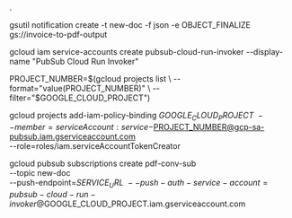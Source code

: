 .

gsutil notification create -t new-doc -f json -e OBJECT_FINALIZE gs://invoice-to-pdf-output

gcloud iam service-accounts create pubsub-cloud-run-invoker --display-name "PubSub Cloud Run Invoker"

PROJECT_NUMBER=$(gcloud projects list \
 --format="value(PROJECT_NUMBER)" \
 --filter="$GOOGLE_CLOUD_PROJECT")

gcloud projects add-iam-policy-binding $GOOGLE_CLOUD_PROJECT \
  --member=serviceAccount:service-$PROJECT_NUMBER@gcp-sa-pubsub.iam.gserviceaccount.com \
  --role=roles/iam.serviceAccountTokenCreator

gcloud pubsub subscriptions create pdf-conv-sub \
  --topic new-doc \
  --push-endpoint=$SERVICE_URL \
  --push-auth-service-account=pubsub-cloud-run-invoker@$GOOGLE_CLOUD_PROJECT.iam.gserviceaccount.com